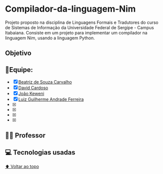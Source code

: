 # Compilador-da-linguagem-Nim
Projeto proposto na disciplina de  Linguagens Formais e Tradutores do curso de Sistemas de Informação da Universidade Federal de Sergipe - Campus Itabaiana. Consiste em um projeto para implementar um compilador na linguagem Nim, usando a linguagem Python. 


## Objetivo 

## 📖Equipe:
- [x] [Beatriz de Souza Carvalho](https://github.com/BeatrizSouz)
- [x] [David Cardoso](URL_do_link)
- [X] [João Keweni](URL_do_link)
- [x] [Luiz Guilherme Andrade Ferreira](URL_do_link)
- [x] 
- [x] 
- [x] 
- [x] 

## 🧑‍🏫 Professor

## 💻 Tecnologias usadas
[⬆ Voltar ao topo](#Compilador-da-linguagem-Nim)<br>
